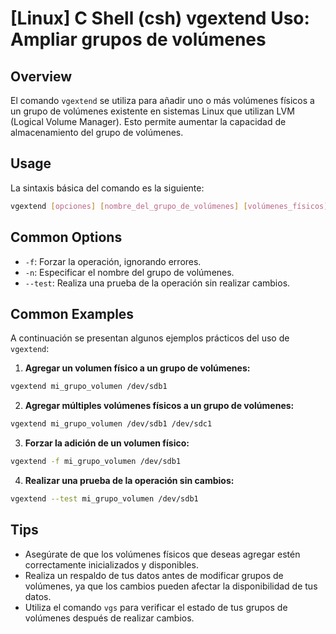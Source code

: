 # [Linux] C Shell (csh) vgextend Uso: Ampliar grupos de volúmenes

## Overview
El comando `vgextend` se utiliza para añadir uno o más volúmenes físicos a un grupo de volúmenes existente en sistemas Linux que utilizan LVM (Logical Volume Manager). Esto permite aumentar la capacidad de almacenamiento del grupo de volúmenes.

## Usage
La sintaxis básica del comando es la siguiente:

```bash
vgextend [opciones] [nombre_del_grupo_de_volúmenes] [volúmenes_físicos]
```

## Common Options
- `-f`: Forzar la operación, ignorando errores.
- `-n`: Especificar el nombre del grupo de volúmenes.
- `--test`: Realiza una prueba de la operación sin realizar cambios.

## Common Examples
A continuación se presentan algunos ejemplos prácticos del uso de `vgextend`:

1. **Agregar un volumen físico a un grupo de volúmenes:**

```bash
vgextend mi_grupo_volumen /dev/sdb1
```

2. **Agregar múltiples volúmenes físicos a un grupo de volúmenes:**

```bash
vgextend mi_grupo_volumen /dev/sdb1 /dev/sdc1
```

3. **Forzar la adición de un volumen físico:**

```bash
vgextend -f mi_grupo_volumen /dev/sdb1
```

4. **Realizar una prueba de la operación sin cambios:**

```bash
vgextend --test mi_grupo_volumen /dev/sdb1
```

## Tips
- Asegúrate de que los volúmenes físicos que deseas agregar estén correctamente inicializados y disponibles.
- Realiza un respaldo de tus datos antes de modificar grupos de volúmenes, ya que los cambios pueden afectar la disponibilidad de tus datos.
- Utiliza el comando `vgs` para verificar el estado de tus grupos de volúmenes después de realizar cambios.